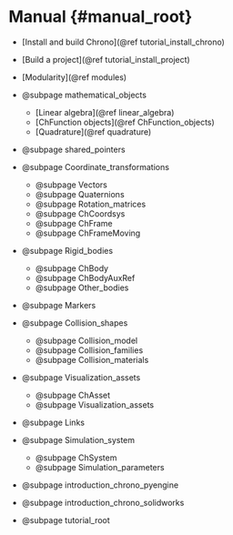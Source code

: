 Manual {#manual_root}
==========================


* [Install and build Chrono](@ref tutorial_install_chrono)

* [Build a project](@ref tutorial_install_project)

* [Modularity](@ref modules)

* @subpage mathematical_objects
	* [Linear algebra](@ref linear_algebra)
	* [ChFunction objects](@ref ChFunction_objects)
	* [Quadrature](@ref quadrature)
	
* @subpage shared_pointers
	
* @subpage Coordinate_transformations
	* @subpage Vectors
	* @subpage Quaternions
	* @subpage Rotation_matrices
	* @subpage ChCoordsys
	* @subpage ChFrame
	* @subpage ChFrameMoving
	
* @subpage Rigid_bodies
	* @subpage ChBody
	* @subpage ChBodyAuxRef
	* @subpage Other_bodies
	
* @subpage Markers
	
* @subpage Collision_shapes
	* @subpage Collision_model
	* @subpage Collision_families
	* @subpage Collision_materials
	
* @subpage Visualization_assets
	* @subpage ChAsset
	* @subpage Visualization_assets
	
* @subpage Links

* @subpage Simulation_system
	* @subpage ChSystem
	* @subpage Simulation_parameters
	
* @subpage introduction_chrono_pyengine

* @subpage introduction_chrono_solidworks

* @subpage tutorial_root


